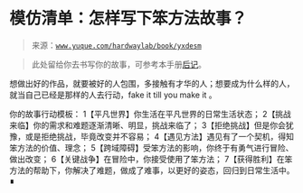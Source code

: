 # 模仿清单：怎样写下笨方法故事？

> 来源：[`www.yuque.com/hardwaylab/book/yxdesm`](https://www.yuque.com/hardwaylab/book/yxdesm)

> 此处留给你去书写你的故事，可参考本手册[后记](https://www.yuque.com/hardwaylab/book/asq24p)。 

想做出好的作品，就要被好的人包围，多接触有才华的人；想要成为什么样的人，就当自己已经是那样的人去行动，fake it till you make it 。 

你的故事行动模板： <ne-oli><ne-oli-i>1</ne-oli-i><ne-oli-c class="ne-oli-content" id="207fd37828baa4ee93da770d1adbc028" data-lake-id="207fd37828baa4ee93da770d1adbc028">【平凡世界】你生活在平凡世界的日常生活状态；</ne-oli-c></ne-oli> <ne-oli><ne-oli-i>2</ne-oli-i><ne-oli-c class="ne-oli-content" id="2e2585c9c6d40540511dc6a7ad8609e8" data-lake-id="2e2585c9c6d40540511dc6a7ad8609e8">【挑战来临】你的需求和难题逐渐清晰、明显，挑战来临了；</ne-oli-c></ne-oli> <ne-oli><ne-oli-i>3</ne-oli-i><ne-oli-c class="ne-oli-content" id="a82374aacf93e21bfa996d2978392d9b" data-lake-id="a82374aacf93e21bfa996d2978392d9b">【拒绝挑战】但是你会犹豫，或是拒绝挑战，毕竟改变并不容易；</ne-oli-c></ne-oli> <ne-oli><ne-oli-i>4</ne-oli-i><ne-oli-c class="ne-oli-content" id="56f874787dbbc770d22a881ab7721b5c" data-lake-id="56f874787dbbc770d22a881ab7721b5c">【遇见方法】遇见有了一个契机，得知笨方法的价值、理念；</ne-oli-c></ne-oli> <ne-oli><ne-oli-i>5</ne-oli-i><ne-oli-c class="ne-oli-content" id="575c92d5e0cfa159501fb4ed5d82c04b" data-lake-id="575c92d5e0cfa159501fb4ed5d82c04b">【跨域障碍】受笨方法的影响，你终于有勇气进行冒险、做出改变；</ne-oli-c></ne-oli> <ne-oli><ne-oli-i>6</ne-oli-i><ne-oli-c class="ne-oli-content" id="fb6dad58d4ef3da7532dc9a897fedc76" data-lake-id="fb6dad58d4ef3da7532dc9a897fedc76">【关键战争】在冒险中，你接受使用了笨方法；</ne-oli-c></ne-oli> <ne-oli><ne-oli-i>7</ne-oli-i><ne-oli-c class="ne-oli-content" id="0a772680ebba343626b0c467660b31b3" data-lake-id="0a772680ebba343626b0c467660b31b3">【获得胜利】在笨方法的帮助下，你解决了难题，做成了难事，以更好的姿态，回归到日常生活中。∎</ne-oli-c></ne-oli>